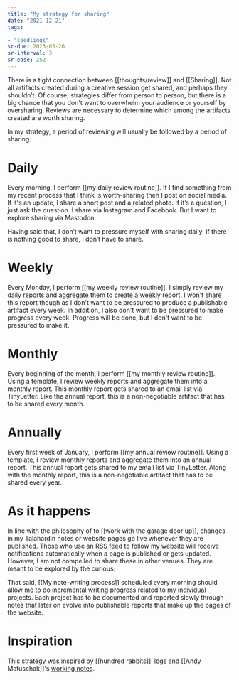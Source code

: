 ```yaml
---
title: "My strategy for sharing"
date: "2021-12-21"
tags:

- "seedlings"
sr-due: 2023-05-26
sr-interval: 3
sr-ease: 252
---
```


There is a tight connection between [[thoughts/review]] and [[Sharing]]. Not all artifacts created during a creative session get shared, and perhaps they shouldn’t. Of course, strategies differ from person to person, but there is a big chance that you don't want to overwhelm your audience or yourself by oversharing. Reviews are necessary to determine which among the artifacts created are worth sharing.

In my strategy, a period of reviewing will usually be followed by a period of sharing.

# Daily

Every morning, I perform [[my daily review routine]]. If I find something from my recent process that I think is worth-sharing then I post on social media. If it's an update, I share a short post and a related photo. If it’s a question, I just ask the question. I share via Instagram and Facebook. But I want to explore sharing via Mastodon.

Having said that, I don’t want to pressure myself with sharing daily. If there is nothing good to share, I don’t have to share.

# Weekly

Every Monday, I perform [[my weekly review routine]]. I simply review my daily reports and aggregate them to create a weekly report. I won't share this report though as I don't want to be pressured to produce a publishable artifact every week. In addition, I also don't want to be pressured to make progress every week. Progress will be done, but I don't want to be pressured to make it.

# Monthly

Every beginning of the month, I perform [[my monthly review routine]]. Using a template, I review weekly reports and aggregate them into a monthly report. This monthly report gets shared to an email list via TinyLetter. Like the annual report, this is a non-negotiable artifact that has to be shared every month.

# Annually

Every first week of January, I perform [[my annual review routine]]. Using a template, I review monthly reports and aggregate them into an annual report. This annual report gets shared to my email list via TinyLetter. Along with the monthly report, this is a non-negotiable artifact that has to be shared every year.

# As it happens

In line with the philosophy of to [[work with the garage door up]], changes in my Talahardin notes or website pages go live whenever they are published. Those who use an RSS feed to follow my website will receive notifications automatically when a page is published or gets updated. However, I am not compelled to share these in other venues. They are meant to be explored by the curious.

That said, [[My note-writing process]] scheduled every morning should allow me to do incremental writing progress related to my individual projects. Each project has to be documented and reported slowly through notes that later on evolve into publishable reports that make up the pages of the website.

# Inspiration

This strategy was inspired by [[hundred rabbits]]’ [logs](https://100r.co/site/log.html) and [[Andy Matuschak]]'s [working notes](https://notes.andymatuschak.org/About_these_notes).

